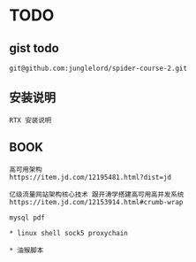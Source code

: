 # TODO

## gist todo
```
git@github.com:junglelord/spider-course-2.git
```

## 安装说明
```
RTX 安装说明
```

## BOOK
```
高可用架构
https://item.jd.com/12195481.html?dist=jd

亿级流量网站架构核心技术 跟开涛学搭建高可用高并发系统
https://item.jd.com/12153914.html#crumb-wrap

mysql pdf

* linux shell sock5 proxychain

* 油猴脚本 
```
